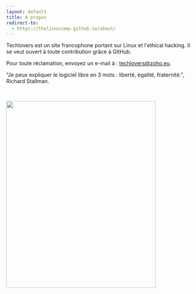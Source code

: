 ```yaml
---
layout: default
title: A propos
redirect-to:
  - https://thelinuxcamp.github.io/about/
---
```


Techlovers est un site francophone portant sur Linux et l'ethical hacking. Il se veut ouvert à toute contribution grâce à GitHub. 

Pour toute réclamation, envoyez un e-mail à : <A HREF="mailto:techlovers@zoho.eu">techlovers@zoho.eu</A>.

"Je peux expliquer le logiciel libre en 3 mots : liberté, égalité, fraternité.", Richard Stallman.

&nbsp;

<a href="https://fsf.org">
<img src="https://static.fsf.org/nosvn/windows/win_infographic_final.png" width="400" height="500"> 
</a>